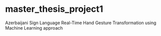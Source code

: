 # master_thesis_project1
Azerbaijani Sign Language Real-Time Hand Gesture Transformation using Machine Learning approach
